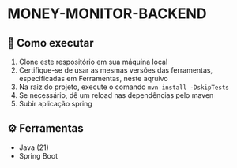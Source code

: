 # MONEY-MONITOR-BACKEND

## 🚀 Como executar
1. Clone este respositório em sua máquina local
2. Certifique-se de usar as mesmas versões das ferramentas, especificadas em Ferramentas, neste aqruivo
3. Na raiz do projeto, execute o comando `mvn install -DskipTests`
4. Se necessário, dê um reload nas dependências pelo maven
5. Subir aplicação spring

## ⚙️ Ferramentas
- Java (21)
- Spring Boot
